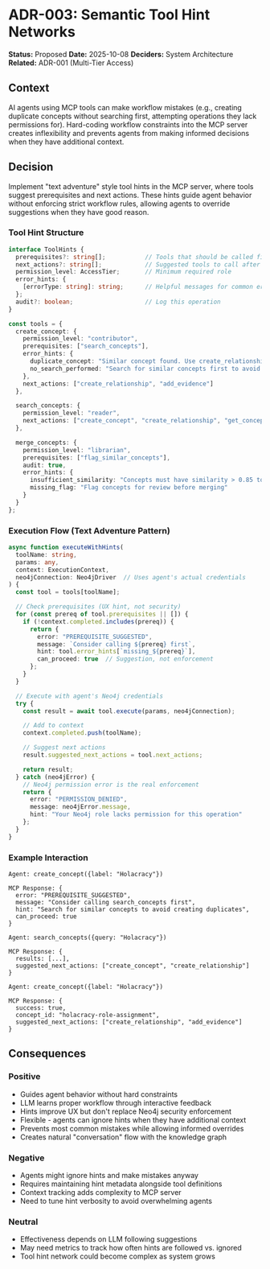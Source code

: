 # ADR-003: Semantic Tool Hint Networks

**Status:** Proposed
**Date:** 2025-10-08
**Deciders:** System Architecture
**Related:** ADR-001 (Multi-Tier Access)

## Context

AI agents using MCP tools can make workflow mistakes (e.g., creating duplicate concepts without searching first, attempting operations they lack permissions for). Hard-coding workflow constraints into the MCP server creates inflexibility and prevents agents from making informed decisions when they have additional context.

## Decision

Implement "text adventure" style tool hints in the MCP server, where tools suggest prerequisites and next actions. These hints guide agent behavior without enforcing strict workflow rules, allowing agents to override suggestions when they have good reason.

### Tool Hint Structure

```typescript
interface ToolHints {
  prerequisites?: string[];           // Tools that should be called first
  next_actions?: string[];            // Suggested tools to call after
  permission_level: AccessTier;       // Minimum required role
  error_hints: {
    [errorType: string]: string;      // Helpful messages for common errors
  };
  audit?: boolean;                    // Log this operation
}

const tools = {
  create_concept: {
    permission_level: "contributor",
    prerequisites: ["search_concepts"],
    error_hints: {
      duplicate_concept: "Similar concept found. Use create_relationship or merge_concepts instead.",
      no_search_performed: "Search for similar concepts first to avoid duplicates."
    },
    next_actions: ["create_relationship", "add_evidence"]
  },

  search_concepts: {
    permission_level: "reader",
    next_actions: ["create_concept", "create_relationship", "get_concept_details"]
  },

  merge_concepts: {
    permission_level: "librarian",
    prerequisites: ["flag_similar_concepts"],
    audit: true,
    error_hints: {
      insufficient_similarity: "Concepts must have similarity > 0.85 to merge",
      missing_flag: "Flag concepts for review before merging"
    }
  }
};
```

### Execution Flow (Text Adventure Pattern)

```typescript
async function executeWithHints(
  toolName: string,
  params: any,
  context: ExecutionContext,
  neo4jConnection: Neo4jDriver  // Uses agent's actual credentials
) {
  const tool = tools[toolName];

  // Check prerequisites (UX hint, not security)
  for (const prereq of tool.prerequisites || []) {
    if (!context.completed.includes(prereq)) {
      return {
        error: "PREREQUISITE_SUGGESTED",
        message: `Consider calling ${prereq} first`,
        hint: tool.error_hints[`missing_${prereq}`],
        can_proceed: true  // Suggestion, not enforcement
      };
    }
  }

  // Execute with agent's Neo4j credentials
  try {
    const result = await tool.execute(params, neo4jConnection);

    // Add to context
    context.completed.push(toolName);

    // Suggest next actions
    result.suggested_next_actions = tool.next_actions;

    return result;
  } catch (neo4jError) {
    // Neo4j permission error is the real enforcement
    return {
      error: "PERMISSION_DENIED",
      message: neo4jError.message,
      hint: "Your Neo4j role lacks permission for this operation"
    };
  }
}
```

### Example Interaction

```
Agent: create_concept({label: "Holacracy"})

MCP Response: {
  error: "PREREQUISITE_SUGGESTED",
  message: "Consider calling search_concepts first",
  hint: "Search for similar concepts to avoid creating duplicates",
  can_proceed: true
}

Agent: search_concepts({query: "Holacracy"})

MCP Response: {
  results: [...],
  suggested_next_actions: ["create_concept", "create_relationship"]
}

Agent: create_concept({label: "Holacracy"})

MCP Response: {
  success: true,
  concept_id: "holacracy-role-assignment",
  suggested_next_actions: ["create_relationship", "add_evidence"]
}
```

## Consequences

### Positive
- Guides agent behavior without hard constraints
- LLM learns proper workflow through interactive feedback
- Hints improve UX but don't replace Neo4j security enforcement
- Flexible - agents can ignore hints when they have additional context
- Prevents most common mistakes while allowing informed overrides
- Creates natural "conversation" flow with the knowledge graph

### Negative
- Agents might ignore hints and make mistakes anyway
- Requires maintaining hint metadata alongside tool definitions
- Context tracking adds complexity to MCP server
- Need to tune hint verbosity to avoid overwhelming agents

### Neutral
- Effectiveness depends on LLM following suggestions
- May need metrics to track how often hints are followed vs. ignored
- Tool hint network could become complex as system grows
